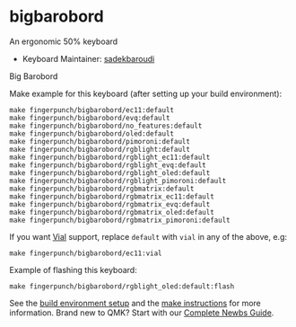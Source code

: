 # bigbarobord

An ergonomic 50% keyboard

* Keyboard Maintainer: [sadekbaroudi](https://github.com/sadekbaroudi)

Big Barobord

Make example for this keyboard (after setting up your build environment):

    make fingerpunch/bigbarobord/ec11:default
    make fingerpunch/bigbarobord/evq:default
    make fingerpunch/bigbarobord/no_features:default
    make fingerpunch/bigbarobord/oled:default
    make fingerpunch/bigbarobord/pimoroni:default
    make fingerpunch/bigbarobord/rgblight:default
    make fingerpunch/bigbarobord/rgblight_ec11:default
    make fingerpunch/bigbarobord/rgblight_evq:default
    make fingerpunch/bigbarobord/rgblight_oled:default
    make fingerpunch/bigbarobord/rgblight_pimoroni:default
    make fingerpunch/bigbarobord/rgbmatrix:default
    make fingerpunch/bigbarobord/rgbmatrix_ec11:default
    make fingerpunch/bigbarobord/rgbmatrix_evq:default
    make fingerpunch/bigbarobord/rgbmatrix_oled:default
    make fingerpunch/bigbarobord/rgbmatrix_pimoroni:default

If you want [Vial](https://get.vial.today/) support, replace `default` with `vial` in any of the above, e.g:

    make fingerpunch/bigbarobord/ec11:vial

Example of flashing this keyboard:

    make fingerpunch/bigbarobord/rgblight_oled:default:flash

See the [build environment setup](https://docs.qmk.fm/#/getting_started_build_tools) and the [make instructions](https://docs.qmk.fm/#/getting_started_make_guide) for more information. Brand new to QMK? Start with our [Complete Newbs Guide](https://docs.qmk.fm/#/newbs).
